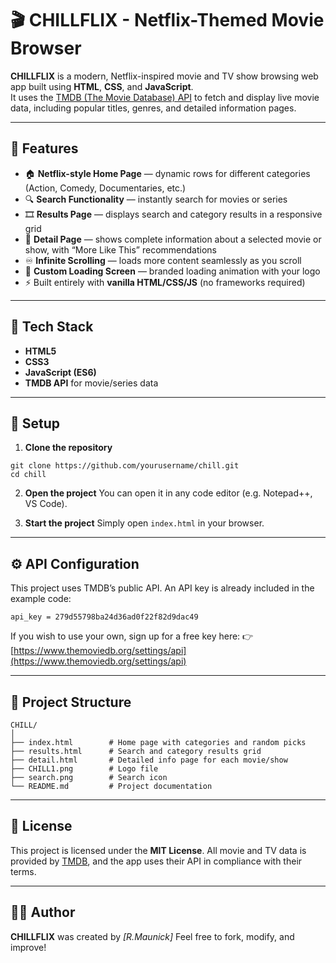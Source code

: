 # 🎬 CHILLFLIX - Netflix-Themed Movie Browser

**CHILLFLIX** is a modern, Netflix-inspired movie and TV show browsing web app built using **HTML**, **CSS**, and **JavaScript**.  
It uses the [TMDB (The Movie Database) API](https://www.themoviedb.org/documentation/api) to fetch and display live movie data, including popular titles, genres, and detailed information pages.

---

## 🚀 Features

- 🏠 **Netflix-style Home Page** — dynamic rows for different categories (Action, Comedy, Documentaries, etc.)  
- 🔍 **Search Functionality** — instantly search for movies or series  
- 🎞️ **Results Page** — displays search and category results in a responsive grid  
- 📄 **Detail Page** — shows complete information about a selected movie or show, with “More Like This” recommendations  
- ♾️ **Infinite Scrolling** — loads more content seamlessly as you scroll  
- 🎨 **Custom Loading Screen** — branded loading animation with your logo  
- ⚡ Built entirely with **vanilla HTML/CSS/JS** (no frameworks required)

---

## 🧠 Tech Stack

- **HTML5**  
- **CSS3**  
- **JavaScript (ES6)**  
- **TMDB API** for movie/series data

---

## 🔑 Setup

1. **Clone the repository**
```
git clone https://github.com/yourusername/chill.git
cd chill
```

2. **Open the project**
   You can open it in any code editor (e.g. Notepad++, VS Code).

3. **Start the project**
   Simply open `index.html` in your browser.

---

## ⚙️ API Configuration

This project uses TMDB’s public API.
An API key is already included in the example code:

```
api_key = 279d55798ba24d36ad0f22f82d9dac49
```

If you wish to use your own, sign up for a free key here:
👉 [https://www.themoviedb.org/settings/api](https://www.themoviedb.org/settings/api)

---

## 📂 Project Structure

```
CHILL/
│
├── index.html        # Home page with categories and random picks
├── results.html      # Search and category results grid
├── detail.html       # Detailed info page for each movie/show
├── CHILL1.png        # Logo file
├── search.png        # Search icon
└── README.md         # Project documentation
```

---


## 🧾 License

This project is licensed under the **MIT License**.
All movie and TV data is provided by [TMDB](https://www.themoviedb.org/), and the app uses their API in compliance with their terms.

---

## 👨‍💻 Author

**CHILLFLIX** was created by *[R.Maunick]*
Feel free to fork, modify, and improve!


